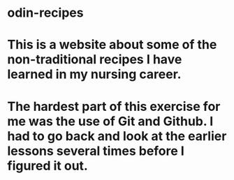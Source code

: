 # odin-recipes 
# This is a website about some of the non-traditional recipes I have learned in my nursing career. 
# The hardest part of this exercise for me was the use of Git and Github. I had to go back and look at the earlier lessons several times before I figured it out. 